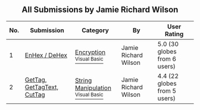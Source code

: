 ﻿<div align="center">

## All Submissions by Jamie Richard Wilson

</div>

No.  | Submission | Category | By   | User Rating
---- | ---------- | -------- | ---- | -----------
1 | [EnHex / DeHex<br />](https://github.com/Planet-Source-Code/jamie-richard-wilson-enhex-dehex__1-9923) | [Encryption<br /><sup>Visual Basic</sup>](../ByCategory/encryption__1-48.md) | Jamie Richard Wilson | 5.0 (30 globes from 6 users)
2 | [GetTag, GetTagText, CutTag<br />](https://github.com/Planet-Source-Code/jamie-richard-wilson-gettag-gettagtext-cuttag__1-9927) | [String Manipulation<br /><sup>Visual Basic</sup>](../ByCategory/string-manipulation__1-5.md) | Jamie Richard Wilson | 4.4 (22 globes from 5 users)
